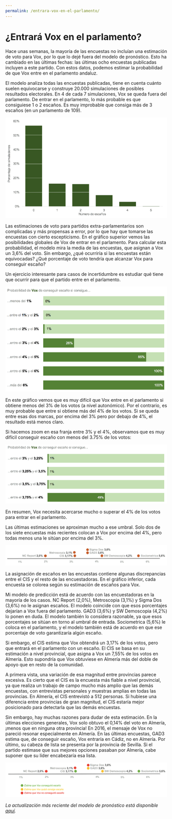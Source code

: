 ```yaml
---
permalink: /entrara-vox-en-el-parlamento/
---
```

# ¿Entrará Vox en el parlamento?

Hace unas semanas, la mayoría de las encuestas no incluían una estimación de voto para Vox, por lo que lo dejé fuera del modelo de pronóstico. Esto ha cambiado en las últimas fechas: las últimas ocho encuestas publicadas incluyen a este partido. Con estos datos, podemos estimar la probabilidad de que Vox entre en el parlamento andaluz.

El modelo analiza todas las encuestas publicadas, tiene en cuenta cuánto suelen equivocarse y construye 20.000 simulaciones de posibles resultados electorales. En 4 de cada 7 simulaciones, Vox se queda fuera del parlamento. De entrar en el parlamento, lo más probable es que consiguiese 1 o 2 escaños. Es muy improbable que consiga más de 3 escaños (en un parlamento de 109).

![](/images/2018_andalucia_election_forecast/2018.11.24_vox_1.png)

Las estimaciones de voto para partidos extra-parlamentarios son complicadas y más propensas a error, por lo que hay que tomarse las encuestas con cierto escepticismo. En el gráfico superior vemos las posibilidades globales de Vox de entrar en el parlamento. Para calcular esta probabilidad, el modelo mira la media de las encuestas, que asignan a Vox un 3,6% del voto. Sin embargo, ¿qué ocurriría si las encuestas están equivocadas? ¿Qué porcentaje de voto tendría que alcanzar Vox para conseguir escaño?

Un ejercicio interesante para casos de incertidumbre es estudiar qué tiene que ocurrir para que el partido entre en el parlamento.

![](/images/2018_andalucia_election_forecast/2018.11.24_vox_2.png)

En este gráfico vemos que es muy difícil que Vox entre en el parlamento si obtiene menos del 3% de los votos (a nivel autonómico). Por el contrario, es muy probable que entre si obtiene más del 4% de los votos. Si se queda entre esas dos marcas, por encima del 3% pero por debajo de 4%, el resultado está menos claro.

Si hacemos zoom en esa franja entre 3% y el 4%, observamos que es muy difícil conseguir escaño con menos del 3.75% de los votos:

![](/images/2018_andalucia_election_forecast/2018.11.24_vox_3.png)

En resumen, Vox necesita acercarse mucho o superar el 4% de los votos para entrar en el parlamento.

Las últimas estimaciones se aproximan mucho a ese umbral. Solo dos de los siete encuestas más recientes colocan a Vox por encima del 4%, pero todas menos una le sitúan por encima del 3%.

![](/images/2018_andalucia_election_forecast/2018.11.24_vox_4.png)

La asignación de escaños en las encuestas contiene algunas discrepancias entre el CIS y el resto de las encuestadoras. En el gráfico inferior, cada encuesta se colorea según su estimación de escaños para Vox. 

Mi modelo de predicción está de acuerdo con las encuestadoras en la mayoría de los casos. NC Report (2,0%), Metroscopia (3,1%) y Sigma Dos (3,6%) no le asignan escaños. El modelo coincide con que esos porcentajes dejarían a Vox fuera del parlamento. GAD3 (3,6%) y SW Demoscopia (4,2%) lo ponen en duda. El modelo también lo considera razonable, ya que esos porcentajes se sitúan en torno al umbral de entrada. Sociometrica (5,6%) le coloca en el parlamento, y el modelo también está de acuerdo en que ese porcentaje de voto garantizaría algún escaño.

Si embargo, el CIS estima que Vox obtendrá un 3,17% de los votos, pero que entrará en el parlamento con un escaño. El CIS se basa en su estimación a nivel provincial, que asigna a Vox un 7,55% de los votos en Almería. Esto supondría que Vox obtuviese en Almería más del doble de apoyo que en resto de la comunidad.

A primera vista, una variación de esa magnitud entre provincias parece excesiva. Es cierto que el CIS es la encuesta más fiable a nivel provincial, ya que realiza un trabajo de campo mucho más amplio que las demás encuestas, con entrevistas personales y muestras amplias en todas las provincias. En Almería, el CIS entrevistó a 512 personas. Si hubiese una diferencia entre provincias de gran magnitud, el CIS estaría mejor posicionado para detectarla que las demás encuestas.

Sin embargo, hay muchas razones para dudar de esta estimación. En la últimas elecciones generales, Vox solo obtuvo el 0,14% del voto en Almería, ¡menos que en ninguna otra provincia! En 2016, el mensaje de Vox no pareció resonar especialmente en Almería. En las últimas encuestas, GAD3 estima que, de conseguir escaño, Vox entraría en Cádiz, no en Almería. Por último, su cabeza de lista se presenta por la provincia de Sevilla. Si el partido estimase que sus mejores opciones pasaban por Almería, cabe suponer que su líder encabezaría esa lista.

![](/images/2018_andalucia_election_forecast/2018.11.24_vox_5.png)

*La actualización más reciente del modelo de pronóstico está disponible [aquí](https://www.inakiarbeloa.com/elecciones-andaluzas-2018/).*